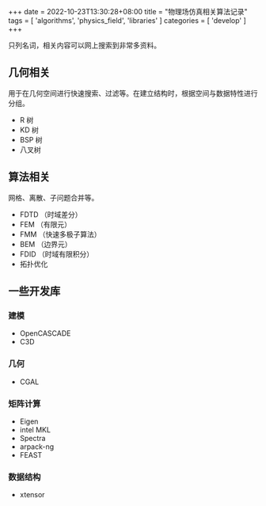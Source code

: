 +++ 
date = 2022-10-23T13:30:28+08:00
title = "物理场仿真相关算法记录"
tags = [ 'algorithms', 'physics_field', 'libraries' ]
categories = [ 'develop' ]
+++

只列名词，相关内容可以网上搜索到非常多资料。
<!-- more -->

## 几何相关

用于在几何空间进行快速搜索、过滤等。在建立结构时，根据空间与数据特性进行分组。

- R 树
- KD 树
- BSP 树
- 八叉树

## 算法相关

网格、离散、子问题合并等。

- FDTD （时域差分）
- FEM （有限元）
- FMM （快速多极子算法）
- BEM （边界元）
- FDID （时域有限积分）
- 拓扑优化


## 一些开发库

### 建模
- OpenCASCADE
- C3D

### 几何
- CGAL

### 矩阵计算
- Eigen
- intel MKL
- Spectra
- arpack-ng
- FEAST

### 数据结构
- xtensor
